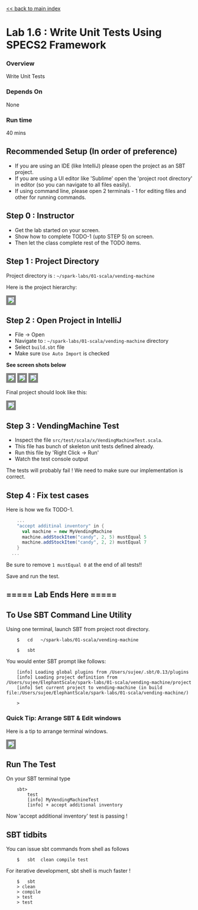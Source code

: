 <link rel='stylesheet' href='../assets/css/main.css'/>

[<< back to main index](../../README.md) 

Lab 1.6 : Write Unit Tests Using SPECS2 Framework
===================================

### Overview
Write Unit Tests

### Depends On 
None

### Run time
40 mins

## Recommended Setup (In order of preference)
* If you are using an IDE (like IntelliJ)  please open the project as an SBT project.
* If you are using a UI editor like 'Sublime'  open the 'project root directory'  in editor (so you can navigate to all files easily).
* If using command line, please open 2 terminals - 1 for editing files and other for running commands.

## Step 0 : Instructor
* Get the lab started on your screen. 
* Show how to complete TODO-1 (upto STEP 5) on screen.
* Then let the class complete rest of the TODO items.

## Step 1 : Project Directory
Project directory is : `~/spark-labs/01-scala/vending-machine`

Here is the project hierarchy:

<img src="../assets/images/1.5b.png" style="border: 5px solid grey ; max-width:100%;" />


## Step 2 : Open Project in IntelliJ
* File -> Open
* Navigate to : `~/spark-labs/01-scala/vending-machine` directory
* Select `build.sbt` file
* Make sure `Use Auto Import` is checked

**See screen shots below**

<img src="../assets/images/1.5c.png" style="border: 5px solid grey ; max-width:100%;" />
<img src="../assets/images/1.5d.png" style="border: 5px solid grey ; max-width:100%;" />
<img src="../assets/images/1.5e.png" style="border: 5px solid grey ; max-width:100%;" />

Final project should look like this:

<img src="../assets/images/1.5f.png" style="border: 5px solid grey ; max-width:100%;" />

## Step 3 : VendingMachine Test
* Inspect  the file `src/test/scala/x/VendingMachineTest.scala`.  
* This file has bunch of skeleton unit tests defined already.
* Run this file by 'Right Click -> Run'
* Watch the test console output

The tests will probably fail !  We need to make sure our implementation is correct.

## Step 4 : Fix test cases
Here is how we fix TODO-1.

```scala
    ...
    "accept additinal inventory" in {
      val machine = new MyVendingMachine
      machine.addStockItem("candy", 2, 5) mustEqual 5
      machine.addStockItem("candy", 2, 2) mustEqual 7
    }
  ...
```

Be sure to remove ` 1 mustEqual 0 ` at the end of all tests!!

Save and run the test.

## ===== Lab Ends Here =====

## To Use SBT Command Line Utility
Using one terminal, launch SBT from project root directory.
```
    $   cd   ~/spark-labs/01-scala/vending-machine

    $   sbt

```

You would enter SBT prompt like follows:

```console
    [info] Loading global plugins from /Users/sujee/.sbt/0.13/plugins
    [info] Loading project definition from /Users/sujee/ElephantScale/spark-labs/01-scala/vending-machine/project
    [info] Set current project to vending-machine (in build file:/Users/sujee/ElephantScale/spark-labs/01-scala/vending-machine/)

    > 
```

### Quick Tip: Arrange SBT & Edit windows
Here is a tip to arrange terminal windows.  

<img src="../assets/images/1.5a.png" style="border: 5px solid grey ; max-width:100%;" />



##  Run The Test

On your SBT terminal type 
```
    sbt>
        test
        [info] MyVendingMachineTest
        [info] + accept additional inventory
```

Now 'accept additional inventory' test is passing ! 


## SBT tidbits
You can issue sbt commands from shell as follows
```
    $   sbt  clean compile test
```

For iterative development, sbt shell is much faster !

```
    $   sbt
    > clean
    > compile 
    > test
    > test
```
